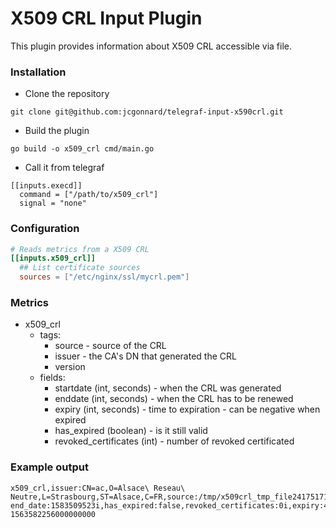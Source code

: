 # X509 CRL Input Plugin

This plugin provides information about X509 CRL accessible via file.
### Installation

- Clone the repository
```
git clone git@github.com:jcgonnard/telegraf-input-x590crl.git
```

- Build the plugin
```
go build -o x509_crl cmd/main.go
```

- Call it from telegraf
```
[[inputs.execd]]
  command = ["/path/to/x509_crl"]
  signal = "none"
```


### Configuration

```toml
# Reads metrics from a X509 CRL
[[inputs.x509_crl]]
  ## List certificate sources
  sources = ["/etc/nginx/ssl/mycrl.pem"]
```


### Metrics

- x509_crl
  - tags:
    - source - source of the CRL
    - issuer - the CA's DN that generated the CRL
    - version
  - fields:
    - startdate (int, seconds) - when the CRL was generated 
    - enddate (int, seconds) - when the CRL has to be renewed
    - expiry (int, seconds) - time to expiration - can be negative when expired
    - has_expired (boolean) - is it still valid
    - revoked_certificates (int) - number of revoked certificated 


### Example output

```
x509_crl,issuer:CN=ac,O=Alsace\ Reseau\ Neutre,L=Strasbourg,ST=Alsace,C=FR,source:/tmp/x509crl_tmp_file241751718,version:0 end_date:1583509523i,has_expired:false,revoked_certificates:0i,expiry:42i,start_date:1580917523i 1563582256000000000
```
